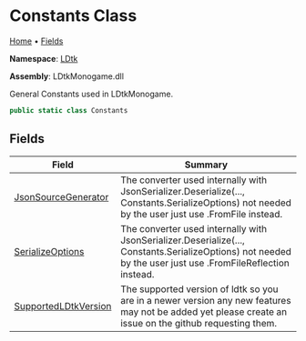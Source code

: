 # Constants Class

[Home](../../README.md) &#x2022; [Fields](#fields)

**Namespace**: [LDtk](../README.md)

**Assembly**: LDtkMonogame\.dll

  
 General Constants used in LDtkMonogame\. 

```csharp
public static class Constants
```

## Fields

| Field | Summary |
| ----- | ------- |
| [JsonSourceGenerator](JsonSourceGenerator/README.md) |  The converter used internally with JsonSerializer\.Deserialize\(\.\.\., Constants\.SerializeOptions\) not needed by the user just use \.FromFile instead\.  |
| [SerializeOptions](SerializeOptions/README.md) |  The converter used internally with JsonSerializer\.Deserialize\(\.\.\., Constants\.SerializeOptions\) not needed by the user just use \.FromFileReflection instead\.  |
| [SupportedLDtkVersion](SupportedLDtkVersion/README.md) |  The supported version of ldtk so you are in a newer version any new features may not be added yet please create an issue on the github requesting them\.  |

